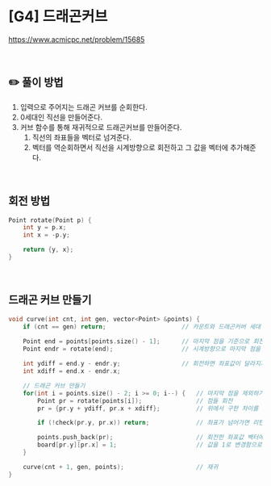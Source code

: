 # [G4] 드래곤커브

https://www.acmicpc.net/problem/15685

</br>

## ✏️ 풀이 방법
1. 입력으로 주어지는 드래곤 커브를 순회한다.
2. 0세대인 직선을 만들어준다.
3. 커브 함수를 통해 재귀적으로 드래곤커브를 만들어준다.
    1. 직선의 좌표들을 벡터로 넘겨준다.
    2. 벡터를 역순회하면서 직선을 시계방향으로 회전하고 그 값을 벡터에 추가해준다.

</br>

## 회전 방법
```c++
Point rotate(Point p) {
    int y = p.x;
    int x = -p.y;

    return {y, x};
}
```
<br/>

## 드래곤 커브 만들기
```c++
void curve(int cnt, int gen, vector<Point> &points) {
    if (cnt == gen) return;                     // 카운트와 드래곤커버 세대 같아지면 끝내기
    
    Point end = points[points.size() - 1];      // 마지막 점을 기준으로 회전하기 때문에 마지막 점 저장
    Point endr = rotate(end);                   // 시계방향으로 마지막 점을 회전함

    int ydiff = end.y - endr.y;                 // 회전하면 좌표값이 달라지기 때문에 원래 마지막 점의 좌표 값과 빼서 나머지 회전 좌표값들에 더해줄거임
    int xdiff = end.x - endr.x;

    // 드래곤 커브 만들기
    for(int i = points.size() - 2; i >= 0; i--) {   // 마지막 점을 제외하기 위해 사이즈 -2 (마지막점도  포함하면 벡터에 좌표 중복)
        Point pr = rotate(points[i]);               // 점들 회전
        pr = {pr.y + ydiff, pr.x + xdiff};          // 위에서 구한 차이를 더해줘서 좌표를 설정해줌

        if (!check(pr.y, pr.x)) return;             // 좌표가 넘어가면 리턴

        points.push_back(pr);                       // 회전한 좌표값 벡터에 넣어줌
        board[pr.y][pr.x] = 1;                      // 값을 1로 변경함으로서 드래곤커브임을 체크
    }

    curve(cnt + 1, gen, points);                    // 재귀
}
```